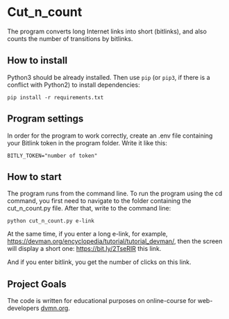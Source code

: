 # Сut_n_count

The program converts long Internet links into short (bitlinks), and also counts the number of transitions by bitlinks.

## How to install

Python3 should be already installed. 
Then use `pip` (or `pip3`, if there is a conflict with Python2) to install dependencies:
```
pip install -r requirements.txt
```

## Program settings

In order for the program to work correctly, create an .env file containing your Bitlink token in the program folder. Write it like this:

```
BITLY_TOKEN="number of token"
```

## How to start

The program runs from the command line. To run the program using the cd command, you first need to navigate to the folder containing the cut_n_count.py file. After that, write to the command line:
```
python cut_n_count.py e-link
```
At the same time, if you enter a long e-link, for example, https://devman.org/encyclopedia/tutorial/tutorial_devman/, then the screen will display a short one: https://bit.ly/2TseRIR this link.

And if you enter bitlink, you get the number of clicks on this link.


## Project Goals

The code is written for educational purposes on online-course for web-developers [dvmn.org](https://dvmn.org/).
